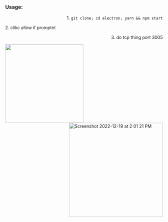 ### Usage:
<p align=right>1. <code>git clone; cd electron; yarn && npm start</code></p>
<p align=left>2. clikc allow if promptet</p>
<p align=right>3. do tcp thing port 3005</p>
<img align="left" width="250" src="https://user-images.githubusercontent.com/31113245/208499511-75aae1f8-7543-4b21-97b3-211fce399b32.png" />
<img align="right" width="300" alt="Screenshot 2022-12-19 at 2 01 21 PM" src="https://user-images.githubusercontent.com/31113245/208500059-48bdbaf0-6624-46c9-9964-d76110551e20.png">
